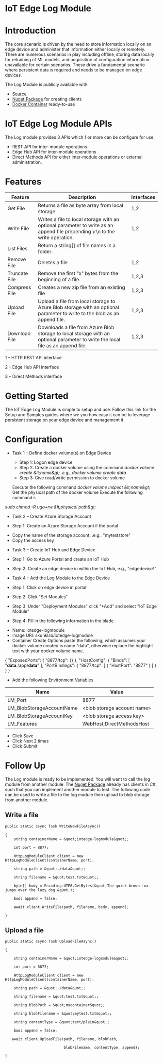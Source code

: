 # IoT Edge Log Module

# Introduction

The core scenario is driven by the need to store information locally on an edge device and administer that information either locally or remotely.  There are numerous scenarios in play including offline, storing data locally for retraining of ML models, and acquisition of configuration information unavailable for certain scenarios.  These drive a fundamental scenario where persistent data is required and needs to be managed on edge devices.

The Log Module is publicly available with

- [Source](https://github.com/skunklab/iotedge_logmodule)
- [Nuget Package](https://www.nuget.org/packages/IoTEdge.LogModule.Core/0.9.8-prerelease) for creating clients
- [Docker Container](https://hub.docker.com/r/skunklab/iotedge-logmodule/) ready-to-use

# IoT Edge Log Module APIs

The Log module provides 3 APIs which 1 or more can be configure for use.

- REST API for inter-module operations
- Edge Hub API for inter-module operations
- Direct Methods API for either inter-module operations or external administration.

# Features

| **Feature** | **Description** | **Interfaces** |
| --- | --- | --- |
| Get File | Returns a file as byte array from local storage | 1,2 |
| Write File | Writes a file to local storage with an optional parameter to write as an append file prepending \r\n to the write operation. | 1,2 |
| List Files | Return a string[] of file names in a folder. |   |
| Remove File | Deletes a file | 1,2 |
| Truncate File | Remove the first &quot;x&quot; bytes from the beginning of a file. | 1,2,3 |
| Compress File | Creates a new zip file from an existing file | 1,2,3 |
| Upload File | Upload a file from local storage to Azure Blob storage with an optional parameter to write to the blob as an append file. | 1,2,3 |
| Download File | Downloads a file from Azure Blob storage to local storage with an optional parameter to write the local file as an append file. | 1,2,3 |

1 – HTTP REST API interface

2 – Edge Hub API interface

3 – Direct Methods interface



# Getting Started

The IoT Edge Log Module is simple to setup and use.  Follow this link for the Setup and Samples guides where we you how easy it can be to leverage persistent storage on your edge device and management it.

# Configuration
+ Task 1 – Define docker volume(s) on Edge Device
    - Step 1: Logon edge device
    - Step 2: Create a docker volume using the command _docker volume create \&lt;name\&gt;, e.g.,
             docker volume create data_
    - Step 3: Give read/write permission to docker volume

    Execute the following command _docker volume inspect \&lt;name\&gt;_
    Get the physical path of the docker volume
    Execute the following command s

_sudo chmod -R ugo+rw \&lt;physical path\&gt;_

* Task 2 – Create Azure Storage Account

 + Step 1: Create an Azure Storage Account if the portal

- Copy the name of the storage account, .e.g.. &quot;myteststore&quot;
- Copy the access key

* Task 3 – Create IoT Hub and Edge Device

 + Step 1: Go to Azure Portal and create an IoT Hub

 + Step 2: Create an edge device in within the IoT Hub, e.g., &quot;edgedevice1&quot;

* Task 4 – Add the Log Module to the Edge Device

 + Step 1: Click on edge device in portal

 + Step 2: Click &quot;Set Modules&quot;

 + Step 3: Under &quot;Deployment Modules&quot; click &quot;+Add&quot; and select &quot;IoT Edge Module&quot;

 + Step 4: Fill in the following information in the blade

- Name: iotedge-logmodule
- Image URI: skunklab/iotedge-logmodule
- Container Create Options paste the following, which assumes your docker volume created is name &quot;data&quot;, otherwise replace the highlight text with your docker volume name.

{
  &quot;ExposedPorts&quot;: {
    &quot;8877/tcp&quot;: {}
  },
  &quot;HostConfig&quot;: {
    &quot;Binds&quot;: [
      &quot;**data**:/app/**data**&quot;
    ],
    &quot;PortBindings&quot;: {
      &quot;8877/tcp&quot;: [
        {
          &quot;HostPort&quot;: &quot;8877&quot;
        }
   ]   }  } }

- Add the following Environment Variables

| **Name** | **Value** |
| --- | --- |
| LM\_Port | 8877 |
| LM\_BlobStorageAccountName | &lt;blob storage account name&gt; |
| LM\_BlobStorageAccountKey | &lt;blob storage access key&gt; |
| LM\_Features | WebHost;DirectMethodsHost |

- Click Save
- Click Next 2 times
- Click Submit



# Follow Up

The Log module is ready to be implemented.    You will want to call the log module from another module.  The [Nuget Package](https://www.nuget.org/packages/IoTEdge.LogModule.Core/0.9.8-prerelease) already has clients in C#, such that you can implement another module to test.  The following code can be used to write a file to the log module then upload to blob storage from another module.

## Write a file
```
public static async Task WriteNewFileAsync()

{
    string containerName = &quot;iotedge-logmodule&quot;;

    int port = 8877;

    HttpLogModuleClient client = new HttpLogModuleClient(containerName, port);

    string path = &quot;./data&quot;;

    string filename = &quot;test.txt&quot;;

    byte[] body = Encoding.UTF8.GetBytes(&quot;The quick brown fox jumps over the lazy dog.&quot;);

    bool append = false;

    await client.WriteFile(path, filename, body, append);

}
```

## Upload a file
```
public static async Task UploadFileAsync()

{

    string containerName = &quot;iotedge-logmodule&quot;;

    int port = 8877;

    HttpLogModuleClient client = new HttpLogModuleClient(containerName, port);

    string path = &quot;./data&quot;;

    string filename = &quot;test.txt&quot;;

    string blobPath = &quot;mycontainer&quot;;

    string blobFilename = &quot;mytest.txt&quot;;

    string contentType = &quot;text/plain&quot;;

    bool append = false;

   await client.UploadFile(path, filename, blobPath,

                           blobFilename, contentType, append);

}
